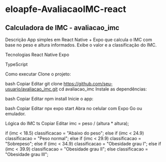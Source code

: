 # eloapfe-AvaliacaoIMC-react
## Calculadora de IMC - avaliacao_imc
Descrição
App simples em React Native + Expo que calcula o IMC com base no peso e altura informados. Exibe o valor e a classificação do IMC.

Tecnologias
React Native
Expo

TypeScript

Como executar
Clone o projeto:

bash
Copiar
Editar
git clone https://github.com/seu-usuario/avaliacao_imc.git
cd avaliacao_imc
Instale as dependências:

bash
Copiar
Editar
npm install
Inicie o app:

bash
Copiar
Editar
npx expo start
Abra no celular com Expo Go ou emulador.

Lógica do IMC
ts
Copiar
Editar
imc = peso / (altura * altura);

if (imc < 18.5) classificacao = "Abaixo do peso";
else if (imc < 24.9) classificacao = "Peso normal";
else if (imc < 29.9) classificacao = "Sobrepeso";
else if (imc < 34.9) classificacao = "Obesidade grau I";
else if (imc < 39.9) classificacao = "Obesidade grau II";
else classificacao = "Obesidade grau III";